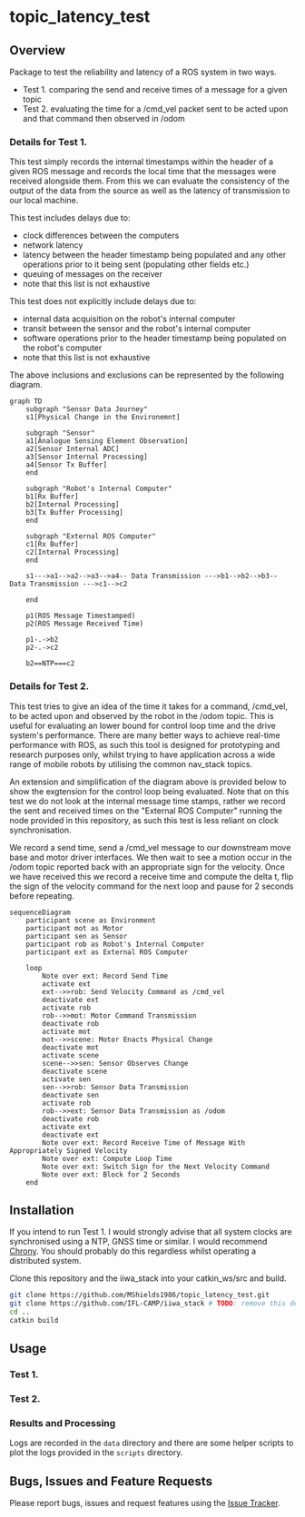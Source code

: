# topic_latency_test
## Overview
Package to test the reliability and latency of a ROS system in two ways.
- Test 1. comparing the send and receive times of a message for a given topic
- Test 2. evaluating the time for a /cmd_vel packet sent to be acted upon and that command then observed in /odom

### Details for Test 1.
This test simply records the internal timestamps within the header of a given ROS message and records the local time that the messages were received alongside them. From this we can evaluate the consistency of the output of the data from the source as well as the latency of transmission to our local machine.

This test includes delays due to:
- clock differences between the computers
- network latency
- latency between the header timestamp being populated and any other operations prior to it being sent (populating other fields etc.)
- queuing of messages on the receiver
- note that this list is not exhaustive

This test does not explicitly include delays due to:
- internal data acquisition on the robot's internal computer
- transit between the sensor and the robot's internal computer
- software operations prior to the header timestamp being populated on the robot's computer
- note that this list is not exhaustive

The above inclusions and exclusions can be represented by the following diagram.

```mermaid
graph TD
    subgraph "Sensor Data Journey"
    s1[Physical Change in the Environemnt]

    subgraph "Sensor"
    a1[Analogue Sensing Element Observation]
    a2[Sensor Internal ADC]
    a3[Sensor Internal Processing]
    a4[Sensor Tx Buffer]
    end

    subgraph "Robot's Internal Computer"
    b1[Rx Buffer]
    b2[Internal Processing]
    b3[Tx Buffer Processing]
    end

    subgraph "External ROS Computer"
    c1[Rx Buffer]
    c2[Internal Processing]
    end

    s1--->a1-->a2-->a3-->a4-- Data Transmission --->b1-->b2-->b3-- Data Transmission --->c1-->c2

    end

    p1(ROS Message Timestamped)
    p2(ROS Message Received Time)

    p1-.->b2
    p2-.->c2

    b2==NTP===c2
```

### Details for Test 2.
This test tries to give an idea of the time it takes for a command, /cmd_vel, to be acted upon and observed by the robot in the /odom topic. This is useful for evaluating an lower bound for control loop time and the drive system's performance. There are many better ways to achieve real-time performance with ROS, as such this tool is designed for prototyping and research purposes only, whilst trying to have application across a wide range of mobile robots by utilising the common nav_stack topics.

An extension and simplification of the diagram above is provided below to show the exgtension for the control loop being evaluated. Note that on this test we do not look at the internal message time stamps, rather we record the sent and received times on the "External ROS Computer" running the node provided in this repository, as such this test is less reliant on clock synchronisation.

We record a send time, send a /cmd_vel message to our downstream move base and motor driver interfaces. We then wait to see a motion occur in the /odom topic reported back with an appropriate sign for the velocity. Once we have received this we record a receive time and compute the delta t, flip the sign of the velocity command for the next loop and pause for 2 seconds before repeating.

```mermaid
sequenceDiagram
    participant scene as Environment
    participant mot as Motor
    participant sen as Sensor
    participant rob as Robot's Internal Computer
    participant ext as External ROS Computer

    loop
        Note over ext: Record Send Time
        activate ext
        ext-->>rob: Send Velocity Command as /cmd_vel
        deactivate ext
        activate rob
        rob-->>mot: Motor Command Transmission
        deactivate rob
        activate mot
        mot-->>scene: Motor Enacts Physical Change
        deactivate mot
        activate scene
        scene-->>sen: Sensor Observes Change
        deactivate scene
        activate sen
        sen-->>rob: Sensor Data Transmission
        deactivate sen
        activate rob
        rob-->>ext: Sensor Data Transmission as /odom
        deactivate rob
        activate ext
        deactivate ext
        Note over ext: Record Receive Time of Message With Appropriately Signed Velocity
        Note over ext: Compute Loop Time
        Note over ext: Switch Sign for the Next Velocity Command
        Note over ext: Block for 2 Seconds
    end
```

## Installation
If you intend to run Test 1. I would strongly advise that all system clocks are synchronised using a NTP, GNSS time or similar. I would recommend [Chrony](https://chrony-project.org/). You should probably do this regardless whilst operating a distributed system.

Clone this repository and the iiwa_stack into your catkin_ws/src and build.
```bash
git clone https://github.com/MShields1986/topic_latency_test.git
git clone https://github.com/IFL-CAMP/iiwa_stack # TODO: remove this dep
cd ..
catkin build
```

## Usage
### Test 1.


### Test 2.


### Results and Processing
Logs are recorded in the `data` directory and there are some helper scripts to plot the logs provided in the `scripts` directory.

## Bugs, Issues and Feature Requests
Please report bugs, issues and request features using the [Issue Tracker](https://github.com/MShields1986/topic_latency_test/issues).
